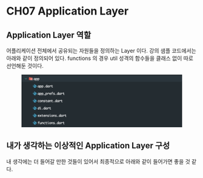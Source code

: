 # CH07 Application Layer

## Application Layer 역할

어플리케이션 전체에서 공유되는 자원들을 정의하는 Layer 이다. 강의 샘플 코드에서는 아래와 같이 정의되어 있다. functions 의 경우 util 성격의 함수들을 클래스 없이 따로 선언해둔 것이다.

<figure><img src="../../../.gitbook/assets/image.png" alt=""><figcaption></figcaption></figure>

## 내가 생각하는 이상적인 Application Layer 구성

내 생각에는 더 들어갈 만한 것들이 있어서 최종적으로 아래와 같이 들어가면 좋을 것 같다.

